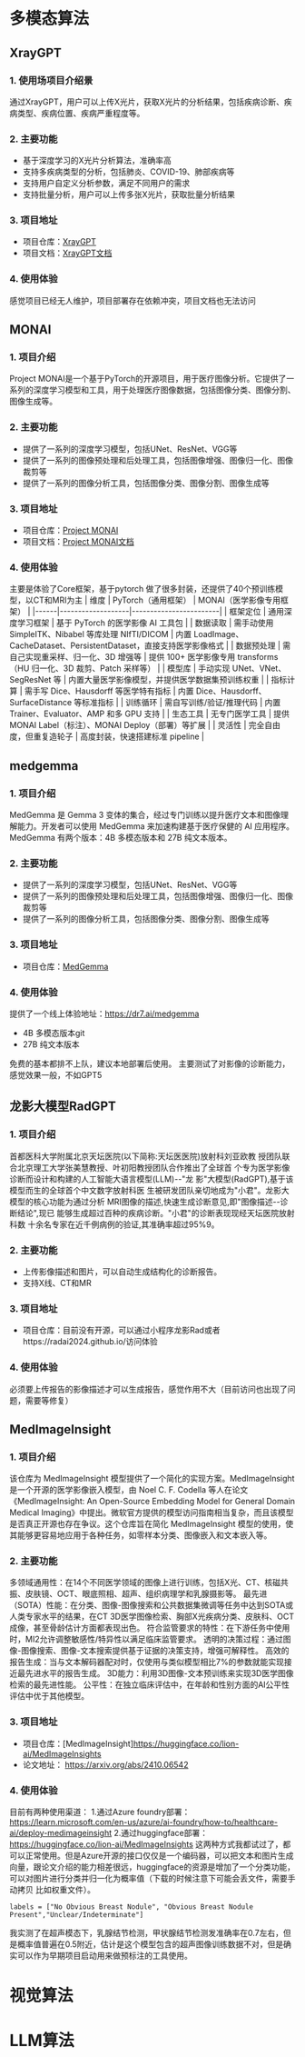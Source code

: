 # 多模态算法
## XrayGPT
### 1. 使用场项目介绍景
通过XrayGPT，用户可以上传X光片，获取X光片的分析结果，包括疾病诊断、疾病类型、疾病位置、疾病严重程度等。
### 2. 主要功能
- 基于深度学习的X光片分析算法，准确率高
- 支持多疾病类型的分析，包括肺炎、COVID-19、肺部疾病等
- 支持用户自定义分析参数，满足不同用户的需求
- 支持批量分析，用户可以上传多张X光片，获取批量分析结果
### 3. 项目地址
- 项目仓库：[XrayGPT](https://github.com/yourusername/XrayGPT)
- 项目文档：[XrayGPT文档](https://yourusername.github.io/XrayGPT/)
### 4. 使用体验
感觉项目已经无人维护，项目部署存在依赖冲突，项目文档也无法访问

## MONAI
### 1. 项目介绍
Project MONAI是一个基于PyTorch的开源项目，用于医疗图像分析。它提供了一系列的深度学习模型和工具，用于处理医疗图像数据，包括图像分类、图像分割、图像生成等。
### 2. 主要功能
- 提供了一系列的深度学习模型，包括UNet、ResNet、VGG等
- 提供了一系列的图像预处理和后处理工具，包括图像增强、图像归一化、图像裁剪等
- 提供了一系列的图像分析工具，包括图像分类、图像分割、图像生成等
### 3. 项目地址
- 项目仓库：[Project MONAI](https://github.com/Project-MONAI/MONAI)
- 项目文档：[Project MONAI文档](https://docs.monai.io/en/latest/)
### 4. 使用体验
主要是体验了Core框架，基于pytorch 做了很多封装，还提供了40个预训练模型，以CT和MRI为主
| 维度 | PyTorch（通用框架） | MONAI（医学影像专用框架） |
|------|-------------------|------------------------|
| 框架定位 | 通用深度学习框架 | 基于 PyTorch 的医学影像 AI 工具包 |
| 数据读取 | 需手动使用 SimpleITK、Nibabel 等库处理 NIfTI/DICOM | 内置 LoadImage、CacheDataset、PersistentDataset，直接支持医学影像格式 |
| 数据预处理 | 需自己实现重采样、归一化、3D 增强等 | 提供 100+ 医学影像专用 transforms（HU 归一化、3D 裁剪、Patch 采样等） |
| 模型库 | 手动实现 UNet、VNet、SegResNet 等 | 内置大量医学影像模型，并提供医学数据集预训练权重 |
| 指标计算 | 需手写 Dice、Hausdorff 等医学特有指标 | 内置 Dice、Hausdorff、SurfaceDistance 等标准指标 |
| 训练循环 | 需自写训练/验证/推理代码 | 内置 Trainer、Evaluator、AMP 和多 GPU 支持 |
| 生态工具 | 无专门医学工具 | 提供 MONAI Label（标注）、MONAI Deploy（部署）等扩展 |
| 灵活性 | 完全自由度，但重复造轮子 | 高度封装，快速搭建标准 pipeline |

## medgemma
### 1. 项目介绍
MedGemma 是 Gemma 3 变体的集合，经过专门训练以提升医疗文本和图像理解能力。开发者可以使用 MedGemma 来加速构建基于医疗保健的 AI 应用程序。MedGemma 有两个版本：4B 多模态版本和 27B 纯文本版本。
### 2. 主要功能
- 提供了一系列的深度学习模型，包括UNet、ResNet、VGG等
- 提供了一系列的图像预处理和后处理工具，包括图像增强、图像归一化、图像裁剪等
- 提供了一系列的图像分析工具，包括图像分类、图像分割、图像生成等
### 3. 项目地址
- 项目仓库：[MedGemma](https://github.com/Google-Health/medgemma)
### 4. 使用体验
提供了一个线上体验地址：https://dr7.ai/medgemma
- 4B 多模态版本git 
- 27B 纯文本版本

免费的基本都排不上队，建议本地部署后使用。
主要测试了对影像的诊断能力，感觉效果一般，不如GPT5

## 龙影大模型RadGPT
### 1. 项目介绍
首都医科大学附属北京天坛医院(以下简称:天坛医医院)放射科刘亚欧教
授团队联合北京理工大学张美慧教授、叶初阳教授团队合作推出了全球首
个专为医学影像诊断而设计和构建的人工智能大语言模型(LLM)--"龙
影"大模型(RadGPT),基于该模型而生的全球首个中文数字放射科医
生被研发团队亲切地成为"小君"。龙影大模型的核心功能为通过分析
MRI图像的描述,快速生成诊断意见,即"图像描述--诊断结论",现已
能够生成超过百种的疾病诊断。"小君"的诊断表现现经天坛医院放射科数
十余名专家在近千例病例的验证,其准确率超过95%9。
### 2. 主要功能
- 上传影像描述和图片，可以自动生成结构化的诊断报告。
- 支持X线、CT和MR
### 3. 项目地址
- 项目仓库：目前没有开源，可以通过小程序龙影Rad或者https://radai2024.github.io/访问体验
### 4. 使用体验
必须要上传报告的影像描述才可以生成报告，感觉作用不大（目前访问也出现了问题，需要等修复）
## MedImageInsight
### 1. 项目介绍
该仓库为 MedImageInsight 模型提供了一个简化的实现方案。MedImageInsight 是一个开源的医学影像嵌入模型，由 Noel C. F. Codella 等人在论文《MedImageInsight: An Open-Source Embedding Model for General Domain Medical Imaging》中提出。微软官方提供的模型访问指南相当复杂，而且该模型是否真正开源也存在争议。这个仓库旨在简化 MedImageInsight 模型的使用，使其能够更容易地应用于各种任务，如零样本分类、图像嵌入和文本嵌入等。
### 2. 主要功能
多领域通用性：在14个不同医学领域的图像上进行训练，包括X光、CT、核磁共振、皮肤镜、OCT、眼底照相、超声、组织病理学和乳腺摄影等。
最先进（SOTA）性能：在分类、图像-图像搜索和公共数据集微调等任务中达到SOTA或人类专家水平的结果，在CT 3D医学图像检索、胸部X光疾病分类、皮肤科、OCT成像，甚至骨龄估计方面都表现出色。
符合监管要求的特性：在下游任务中使用时，MI2允许调整敏感性/特异性以满足临床监管要求。
透明的决策过程：通过图像-图像搜索、图像-文本搜索提供基于证据的决策支持，增强可解释性。
高效的报告生成：当与文本解码器配对时，仅使用与类似模型相比7%的参数就能实现接近最先进水平的报告生成。
3D能力：利用3D图像-文本预训练来实现3D医学图像检索的最先进性能。
公平性：在独立临床评估中，在年龄和性别方面的AI公平性评估中优于其他模型。
### 3. 项目地址
- 项目仓库：[MedImageInsight]https://huggingface.co/lion-ai/MedImageInsights
- 论文地址： https://arxiv.org/abs/2410.06542
### 4. 使用体验
目前有两种使用渠道：
1.通过Azure foundry部署：https://learn.microsoft.com/en-us/azure/ai-foundry/how-to/healthcare-ai/deploy-medimageinsight
2.通过huggingface部署：https://huggingface.co/lion-ai/MedImageInsights
这两种方式我都试过了，都可以正常使用。但是Azure开源的接口仅仅是一个编码器，可以把文本和图片生成向量，跟论文介绍的能力相差很远，huggingface的资源是增加了一个分类功能，可以对图片进行分类并归一化为概率值（下载的时候注意下可能会丢文件，需要手动拷贝 比如权重文件）。
```
labels = ["No Obvious Breast Nodule", "Obvious Breast Nodule Present","Unclear/Indeterminate"]
```
我实测了在超声模态下，乳腺结节检测，甲状腺结节检测发准确率在0.7左右，但是概率值普遍在0.5附近，估计是这个模型包含的超声图像训练数据不对，但是确实可以作为早期项目启动用来做预标注的工具使用。
# 视觉算法
# LLM算法